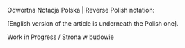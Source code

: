 Odwortna Notacja Polska | Reverse Polish notation:

[English version of the article is underneath the Polish one].


Work in Progress / Strona w budowie

